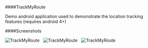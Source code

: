 ####TrackMyRoute

Demo android application used to demonstrate the location tracking features (requires android 4+)


####Screenshots

![TrackMyRoute](https://raw.github.com/dimitrisdapontes/TrackMyRoute/master/TrackMyRoute/various/screenshots/smallIntro.png "Intro Page") &nbsp; ![TrackMyRoute](https://raw.github.com/dimitrisdapontes/TrackMyRoute/master/TrackMyRoute/various/screenshots/smallRoutes.png "Intro Page") &nbsp; ![TrackMyRoute](https://raw.github.com/dimitrisdapontes/TrackMyRoute/master/TrackMyRoute/various/screenshots/smallRouteInfo.png "Intro Page")
